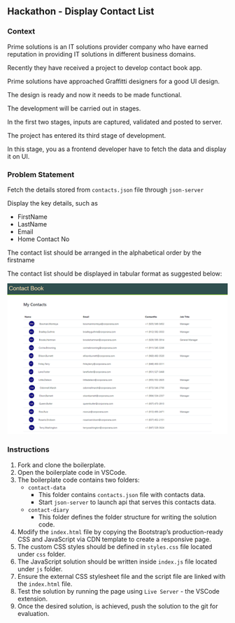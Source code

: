 ## Hackathon - Display Contact List

### Context

Prime solutions is an IT solutions provider company who have earned reputation in providing IT solutions in different business domains.

Recently they have received a project to develop contact book app.

Prime solutions have approached Graffitti designers for a good UI design.

The design is ready and now it needs to be made functional.

The development will be carried out in stages.

In the first two stages, inputs are captured, validated and posted to server.

The project has entered its third stage of development.

In this stage, you as a frontend developer have to fetch the data and display it on UI.

### Problem Statement

Fetch the details stored from `contacts.json` file through `json-server`

Display the key details, such as

- FirstName
- LastName
- Email
- Home Contact No

The contact list should be arranged in the alphabetical order by the firstname

The contact list should be displayed in tabular format as suggested below:

![](./contact-book-output.jpg)

### Instructions

1. Fork and clone the boilerplate.
2. Open the boilerplate code in VSCode.
3. The boilerplate code contains two folders:
    - `contact-data`
        - This folder contains `contacts.json` file with contacts data.
        - Start `json-server` to launch api that serves this contacts data.
    - `contact-diary`
        - This folder defines the folder structure for writing the solution code.
4. Modify the `index.html` file by copying the Bootstrap’s production-ready CSS and JavaScript via CDN template to create a responsive page.
5. The custom CSS styles should be defined in `styles.css` file located under `css` folder.
6. The JavaScript solution should be written inside `index.js` file located under `js` folder.
7. Ensure the external CSS stylesheet file and the script file are linked with the `index.html` file.
8. Test the solution by running the page using `Live Server` - the VSCode extension.
9. Once the desired solution, is achieved, push the solution to the git for evaluation.